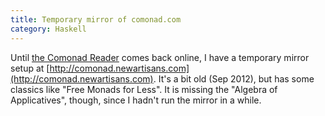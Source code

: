 ```yaml
---
title: Temporary mirror of comonad.com
category: Haskell
---
```


Until [the Comonad Reader](http://comonad.com) comes back online, I have a temporary mirror setup at [http://comonad.newartisans.com](http://comonad.newartisans.com).  It's a bit old (Sep 2012), but has some classics like "Free Monads for Less".  It is missing the "Algebra of Applicatives", though, since I hadn't run the mirror in a while.

